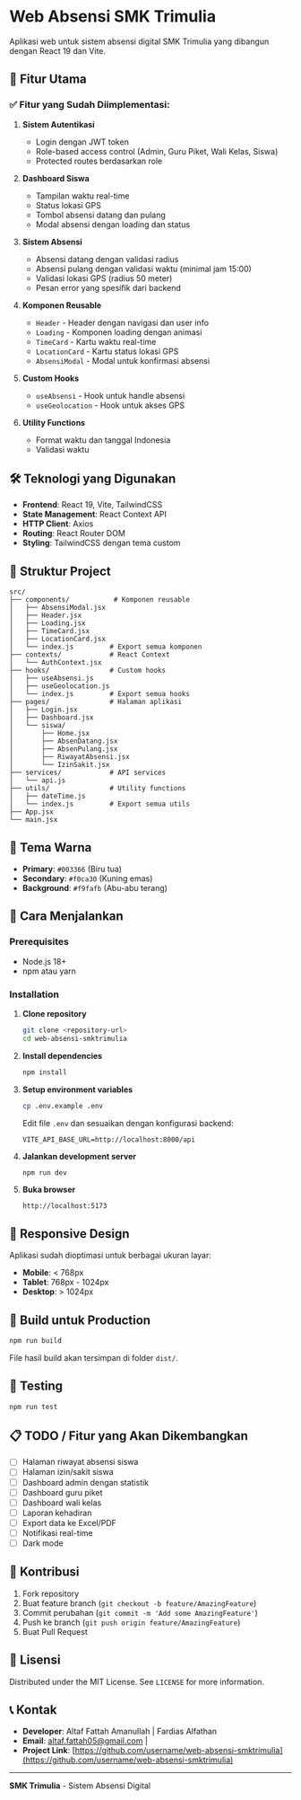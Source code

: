 # Web Absensi SMK Trimulia

Aplikasi web untuk sistem absensi digital SMK Trimulia yang dibangun dengan React 19 dan Vite.

## 🚀 Fitur Utama

### ✅ **Fitur yang Sudah Diimplementasi:**

1. **Sistem Autentikasi**

   - Login dengan JWT token
   - Role-based access control (Admin, Guru Piket, Wali Kelas, Siswa)
   - Protected routes berdasarkan role

2. **Dashboard Siswa**

   - Tampilan waktu real-time
   - Status lokasi GPS
   - Tombol absensi datang dan pulang
   - Modal absensi dengan loading dan status

3. **Sistem Absensi**

   - Absensi datang dengan validasi radius
   - Absensi pulang dengan validasi waktu (minimal jam 15:00)
   - Validasi lokasi GPS (radius 50 meter)
   - Pesan error yang spesifik dari backend

4. **Komponen Reusable**

   - `Header` - Header dengan navigasi dan user info
   - `Loading` - Komponen loading dengan animasi
   - `TimeCard` - Kartu waktu real-time
   - `LocationCard` - Kartu status lokasi GPS
   - `AbsensiModal` - Modal untuk konfirmasi absensi

5. **Custom Hooks**

   - `useAbsensi` - Hook untuk handle absensi
   - `useGeolocation` - Hook untuk akses GPS

6. **Utility Functions**
   - Format waktu dan tanggal Indonesia
   - Validasi waktu

## 🛠️ Teknologi yang Digunakan

- **Frontend**: React 19, Vite, TailwindCSS
- **State Management**: React Context API
- **HTTP Client**: Axios
- **Routing**: React Router DOM
- **Styling**: TailwindCSS dengan tema custom

## 📁 Struktur Project

```
src/
├── components/           # Komponen reusable
│   ├── AbsensiModal.jsx
│   ├── Header.jsx
│   ├── Loading.jsx
│   ├── TimeCard.jsx
│   ├── LocationCard.jsx
│   └── index.js         # Export semua komponen
├── contexts/            # React Context
│   └── AuthContext.jsx
├── hooks/               # Custom hooks
│   ├── useAbsensi.js
│   ├── useGeolocation.js
│   └── index.js         # Export semua hooks
├── pages/               # Halaman aplikasi
│   ├── Login.jsx
│   ├── Dashboard.jsx
│   └── siswa/
│       ├── Home.jsx
│       ├── AbsenDatang.jsx
│       ├── AbsenPulang.jsx
│       ├── RiwayatAbsensi.jsx
│       └── IzinSakit.jsx
├── services/            # API services
│   └── api.js
├── utils/               # Utility functions
│   ├── dateTime.js
│   └── index.js         # Export semua utils
├── App.jsx
└── main.jsx
```

## 🎨 Tema Warna

- **Primary**: `#003366` (Biru tua)
- **Secondary**: `#f0ca30` (Kuning emas)
- **Background**: `#f9fafb` (Abu-abu terang)

## 🚀 Cara Menjalankan

### Prerequisites

- Node.js 18+
- npm atau yarn

### Installation

1. **Clone repository**

   ```bash
   git clone <repository-url>
   cd web-absensi-smktrimulia
   ```

2. **Install dependencies**

   ```bash
   npm install
   ```

3. **Setup environment variables**

   ```bash
   cp .env.example .env
   ```

   Edit file `.env` dan sesuaikan dengan konfigurasi backend:

   ```env
   VITE_API_BASE_URL=http://localhost:8000/api
   ```

4. **Jalankan development server**

   ```bash
   npm run dev
   ```

5. **Buka browser**
   ```
   http://localhost:5173
   ```

## 📱 Responsive Design

Aplikasi sudah dioptimasi untuk berbagai ukuran layar:

- **Mobile**: < 768px
- **Tablet**: 768px - 1024px
- **Desktop**: > 1024px

## 🔧 Build untuk Production

```bash
npm run build
```

File hasil build akan tersimpan di folder `dist/`.

## 🧪 Testing

```bash
npm run test
```

## 📋 TODO / Fitur yang Akan Dikembangkan

- [ ] Halaman riwayat absensi siswa
- [ ] Halaman izin/sakit siswa
- [ ] Dashboard admin dengan statistik
- [ ] Dashboard guru piket
- [ ] Dashboard wali kelas
- [ ] Laporan kehadiran
- [ ] Export data ke Excel/PDF
- [ ] Notifikasi real-time
- [ ] Dark mode

## 🤝 Kontribusi

1. Fork repository
2. Buat feature branch (`git checkout -b feature/AmazingFeature`)
3. Commit perubahan (`git commit -m 'Add some AmazingFeature'`)
4. Push ke branch (`git push origin feature/AmazingFeature`)
5. Buat Pull Request

## 📄 Lisensi

Distributed under the MIT License. See `LICENSE` for more information.

## 📞 Kontak

- **Developer**: Altaf Fattah Amanullah | Fardias Alfathan
- **Email**: altaf.fattah05@gmail.com | 
- **Project Link**: [https://github.com/username/web-absensi-smktrimulia](https://github.com/username/web-absensi-smktrimulia)

---

**SMK Trimulia** - Sistem Absensi Digital
